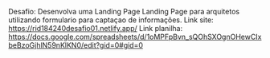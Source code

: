 Desafio: Desenvolva uma Landing Page
Landing Page para arquitetos utilizando formulario para captaçao de informações.
Link site: https://rid184240desafio01.netlify.app/
Link planilha: https://docs.google.com/spreadsheets/d/1oMPFpBvn_sQOhSXOgnOHewCIxbeBzoGjhlN59nKlKN0/edit?gid=0#gid=0